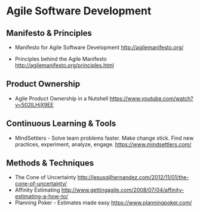 # Agile Software Development 

## Manifesto & Principles

* Manifesto for Agile Software Development
  http://agilemanifesto.org/
  
* Principles behind the Agile Manifesto
  http://agilemanifesto.org/principles.html

## Product Ownership

* Agile Product Ownership in a Nutshell
  https://www.youtube.com/watch?v=502ILHjX9EE

## Continuous Learning & Tools

* MindSettlers - Solve team problems faster. Make change stick.  Find new practices, experiment, analyze, engage.
  https://www.mindsettlers.com/
  
## Methods & Techniques

* The Cone of Uncertainty
  http://jesusgilhernandez.com/2012/11/01/the-cone-of-uncertainty/
* Affinity Estimating
  http://www.gettingagile.com/2008/07/04/affinity-estimating-a-how-to/
* Planning Poker - Estimates made easy 
  https://www.planningpoker.com/
